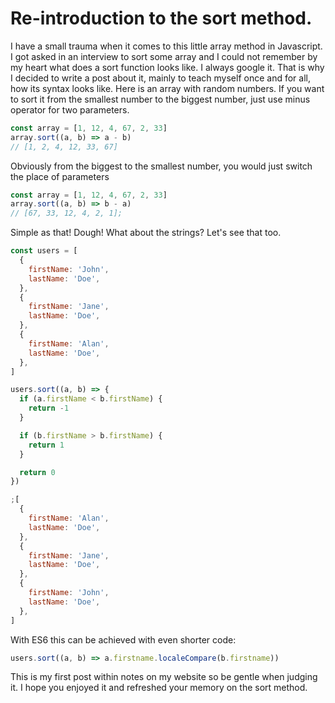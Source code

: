 # Re-introduction to the sort method.

I have a small trauma when it comes to this little array method in Javascript. I got asked in an interview to sort some array and I could not remember by my heart what does a sort function looks like. I always google it. That is why I decided to write a post about it, mainly to teach myself once and for all, how its syntax looks like. Here is an array with random numbers. If you want to sort it from the smallest number to the biggest number, just use minus operator for two parameters.

```javascript
const array = [1, 12, 4, 67, 2, 33]
array.sort((a, b) => a - b)
// [1, 2, 4, 12, 33, 67]
```

Obviously from the biggest to the smallest number, you would just switch the place of parameters

```javascript
const array = [1, 12, 4, 67, 2, 33]
array.sort((a, b) => b - a)
// [67, 33, 12, 4, 2, 1];
```

Simple as that! Dough! What about the strings? Let's see that too.

```javascript
const users = [
  {
    firstName: 'John',
    lastName: 'Doe',
  },
  {
    firstName: 'Jane',
    lastName: 'Doe',
  },
  {
    firstName: 'Alan',
    lastName: 'Doe',
  },
]
```

```javascript
users.sort((a, b) => {
  if (a.firstName < b.firstName) {
    return -1
  }

  if (b.firstName > b.firstName) {
    return 1
  }

  return 0
})
```

```javascript
;[
  {
    firstName: 'Alan',
    lastName: 'Doe',
  },
  {
    firstName: 'Jane',
    lastName: 'Doe',
  },
  {
    firstName: 'John',
    lastName: 'Doe',
  },
]
```

With ES6 this can be achieved with even shorter code:

```javascript
users.sort((a, b) => a.firstname.localeCompare(b.firstname))
```

This is my first post within notes on my website so be gentle when judging it. I hope you enjoyed it and refreshed your memory on the sort method.

